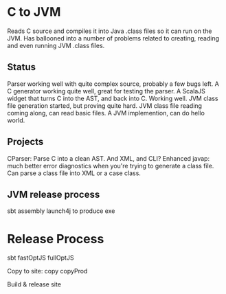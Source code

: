 # C to JVM
Reads C source and compiles it into Java .class files so it can run on the JVM.
Has ballooned into a number of problems related to creating, reading and even running JVM .class files.

## Status
Parser working well with quite complex source, probably a few bugs left.
A C generator working quite well, great for testing the parser.
A ScalaJS widget that turns C into the AST, and back into C.  Working well.
JVM class file generation started, but proving quite hard.
JVM class file reading coming along, can read basic files.
A JVM implemention, can do hello world.

## Projects
CParser: Parse C into a clean AST. And XML, and CLI?
Enhanced javap: much better error diagnostics when you're trying to generate a class file.  Can parse a class file into XML or a case class.

## JVM release process
sbt assembly
launch4j to produce exe


Release Process
===============
sbt
fastOptJS
fullOptJS

Copy to site:
copy
copyProd

Build & release site
